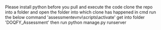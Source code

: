 Please install python before you pull and execute the code
clone the repo into a folder and open the folder into which clone has happened in cmd 
run the below command 'assessmentevnv\scripts\activate'
get into folder 'DOQFY_Assessment'
then run python manage.py runserver
